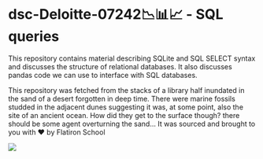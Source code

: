 # dsc-Deloitte-07242📉📊📈 - SQL queries

This repository contains material describing SQLite and SQL SELECT syntax and discusses the structure of relational databases. It also discusses pandas code we can use to interface with SQL databases. 

This repository was fetched from the stacks of a library half inundated in the sand  of a desert forgotten in deep time. There were marine fossils studded in the adjacent dunes suggesting it was, at some point, also the site of an ancient ocean. How did they get to the surface though? there should be some agent overturning the sand... It was sourced and brought to you with ❤️ by Flatiron School 

![](https://media1.giphy.com/media/v1.Y2lkPTc5MGI3NjExMHF6aTcybGc0dXJiZWpzbzZxODBicXQ0bWY5enh1MjZ3aGY0ZzFoayZlcD12MV9pbnRlcm5hbF9naWZfYnlfaWQmY3Q9Zw/TYlNfK3rU6zUQ/giphy.gif)
